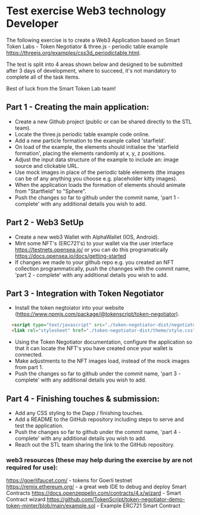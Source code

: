 # Test exercise Web3 technology Developer

The following exercise is to create a Web3 Application based on Smart Token Labs - Token Negotiator & three.js - periodic table example https://threejs.org/examples/css3d_periodictable.html. 

The test is split into 4 areas shown below and designed to be submitted after 3 days of development, where to succeed, it's not mandatory to complete all of the task items.

Best of luck from the Smart Token Lab team! 

## Part 1 - Creating the main application:

- Create a new Github project (public or can be shared directly to the STL team).
- Locate the three.js periodic table example code online.
- Add a new particle formation to the example called 'starfield'.
- On load of the example, the elements should initialise the 'starfield formation', placing the elements randomly at x, y, z positions.
- Adjust the input data structure of the example to include an: image source and clickable URL.
- Use mock images in place of the periodic table elements (the images can be of any anything you choose e.g. placeholder kitty images).
- When the application loads the formation of elements should animate from "Startfield" to "Sphere".
- Push the changes so far to github under the commit name, 'part 1 - complete' with any additional details you wish to add.

## Part 2 - Web3 SetUp

- Create a new web3 Wallet with AlphaWallet (IOS, Android).
- Mint some NFT's (ERC721's) to your wallet via the user interface https://testnets.opensea.io/ or you can do this programatically https://docs.opensea.io/docs/getting-started
- If changes we made to your github repo e.g. you created an NFT collection programmatically, push the channges with the commit name, 'part 2 - complete' with any additional details you wish to add.

## Part 3 - Integration with Token Negotiator

- Install the token negtoiator into your website (https://www.npmjs.com/package/@tokenscript/token-negotiator).

````html 
  <script type="text/javascript" src="./token-negotiator-dist/negotiator.js"></script>
  <link rel="stylesheet" href="./token-negotiator-dist/theme/style.css" />
````

- Using the Token Negotiator documentation, configure the application so that it can locate the NFT's you have created once your wallet is connected.
- Make adjustments to the NFT images load, instead of the mock images from part 1.
- Push the changes so far to github under the commit name, 'part 3 - complete' with any additional details you wish to add.

## Part 4 - Finishing touches & submission:

- Add any CSS styling to the Dapp / finishing touches.
- Add a README to the GitHub repository including steps to serve and test the application.
- Push the changes so far to github under the commit name, 'part 4 - complete' with any additional details you wish to add.
- Reach out the STL team sharing the link to the GitHub repository.

### web3 resources (these may help during the exercise by are not required for use):

https://goerlifaucet.com/ - tokens for Goerli testnet
https://remix.ethereum.org/ - a great web IDE to debug and deploy Smart Contracts 
https://docs.openzeppelin.com/contracts/4.x/wizard - Smart Contract wizard
https://github.com/TokenScript/token-negotiator-demo-token-minter/blob/main/example.sol - Example ERC721 Smart Contract



